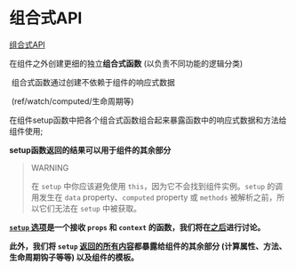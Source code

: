 # 组合式API 

[组合式API](https://v3.cn.vuejs.org/guide/composition-api-introduction.html)

在组件之外创建更细的独立**组合式函数** (以负责不同功能的逻辑分类)

​	组合式函数通过创建不依赖于组件的响应式数据

​		(ref/watch/computed/生命周期等)

在组件setup函数中把各个组合式函数组合起来暴露函数中的响应式数据和方法给组件使用; 

**setup函数返回的结果可以用于组件的其余部分**

> WARNING
>
> 在 `setup` 中你应该避免使用 `this`，因为它不会找到组件实例。`setup` 的调用发生在 `data` property、`computed` property 或 `methods` 被解析之前，所以它们无法在 `setup` 中被获取。



**<u>`setup` 选项</u>是一个接收 `props` 和 `context` 的函数，我们将在[之后](https://v3.cn.vuejs.org/guide/composition-api-setup.html#参数)进行讨论。**

**此外，我们将 `setup` <u>返回的所有内容</u>都暴露给组件的其余部分 (计算属性、方法、生命周期钩子等等) 以及组件的模板。**